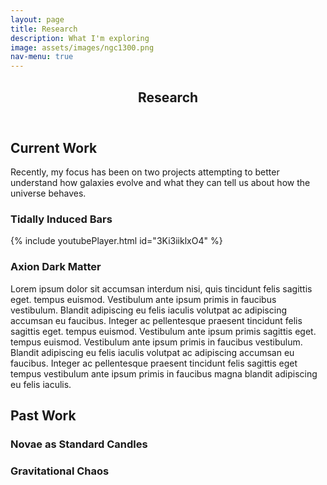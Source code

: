 ```yaml
---
layout: page
title: Research
description: What I'm exploring
image: assets/images/ngc1300.png
nav-menu: true
---
```


<!-- Main -->
<div id="main" class="alt">

<!-- One -->
<section id="one">
	<div class="inner">
		<header class="major">
			<h1>Research</h1>
		</header>

<!-- Current Work -->
<h2>Current Work</h2>
<p>Recently, my focus has been on two projects attempting to better understand how galaxies evolve and what they can tell us about how the universe behaves.</p>
		
<!-- Tidal Bars -->
<h3>Tidally Induced Bars</h3>
{% include youtubePlayer.html id="3Ki3iiklxO4" %}
		
<!-- Axion DM -->
<h3>Axion Dark Matter</h3>
<p><span class="image right"><img src="{% link assets/images/HMF_animation.gif %}" alt="" /></span>Lorem ipsum dolor sit accumsan interdum nisi, quis tincidunt felis sagittis eget. tempus euismod. Vestibulum ante ipsum primis in faucibus vestibulum. Blandit adipiscing eu felis iaculis volutpat ac adipiscing accumsan eu faucibus. Integer ac pellentesque praesent tincidunt felis sagittis eget. tempus euismod. Vestibulum ante ipsum primis sagittis eget. tempus euismod. Vestibulum ante ipsum primis in faucibus vestibulum. Blandit adipiscing eu felis iaculis volutpat ac adipiscing accumsan eu faucibus. Integer ac pellentesque praesent tincidunt felis sagittis eget tempus vestibulum ante ipsum primis in faucibus magna blandit adipiscing eu felis iaculis.</p>
		
<!-- Past Work -->
<h2>Past Work</h2>
		
<!-- Standard Candles -->
<h3>Novae as Standard Candles</h3>
		
<!-- N-Body -->
<h3>Gravitational Chaos</h3>
    
</div>
</section>

</div>
